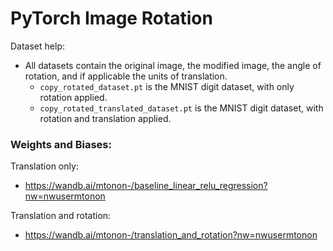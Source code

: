 # PyTorch Image Rotation

Dataset help:
- All datasets contain the original image, the modified image, the angle of rotation, and if applicable the units of translation.
    - `copy_rotated_dataset.pt` is the MNIST digit dataset, with only rotation applied.
    - `copy_rotated_translated_dataset.pt` is the MNIST digit dataset, with rotation and translation applied.


### Weights and Biases: 

Translation only:
- https://wandb.ai/mtonon-/baseline_linear_relu_regression?nw=nwusermtonon 

Translation and rotation:
- https://wandb.ai/mtonon-/translation_and_rotation?nw=nwusermtonon
